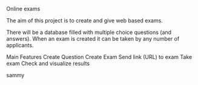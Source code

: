Online exams

The aim of this project is to create and give web based exams.

There will be a database filled with multiple choice questions (and answers). When an exam is created it can be taken by any number of applicants.

Main Features
Create Question
Create Exam
Send link (URL) to exam
Take exam
Check and visualize results

sammy
